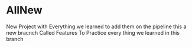 # AllNew
New Project with Everything we learned to add them on the pipeline 
this a new bracnch Called Features To Practice every thing we learned in this branch 
